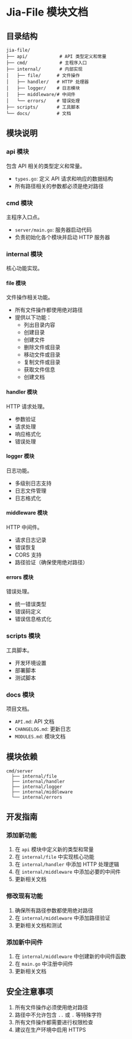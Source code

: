 # Jia-File 模块文档

## 目录结构

```
jia-file/
├── api/            # API 类型定义和常量
├── cmd/            # 主程序入口
├── internal/       # 内部实现
│   ├── file/      # 文件操作
│   ├── handler/   # HTTP 处理器
│   ├── logger/    # 日志模块
│   ├── middleware/# 中间件
│   └── errors/    # 错误处理
├── scripts/       # 工具脚本
└── docs/          # 文档
```

## 模块说明

### api 模块

包含 API 相关的类型定义和常量。

- `types.go`: 定义 API 请求和响应的数据结构
- 所有路径相关的参数都必须是绝对路径

### cmd 模块

主程序入口点。

- `server/main.go`: 服务器启动代码
- 负责初始化各个模块并启动 HTTP 服务器

### internal 模块

核心功能实现。

#### file 模块

文件操作相关功能。

- 所有文件操作都使用绝对路径
- 提供以下功能：
  - 列出目录内容
  - 创建目录
  - 创建文件
  - 删除文件或目录
  - 移动文件或目录
  - 复制文件或目录
  - 获取文件信息
  - 创建文档

#### handler 模块

HTTP 请求处理。

- 参数验证
- 请求处理
- 响应格式化
- 错误处理

#### logger 模块

日志功能。

- 多级别日志支持
- 日志文件管理
- 日志格式化

#### middleware 模块

HTTP 中间件。

- 请求日志记录
- 错误恢复
- CORS 支持
- 路径验证（确保使用绝对路径）

#### errors 模块

错误处理。

- 统一错误类型
- 错误码定义
- 错误信息格式化

### scripts 模块

工具脚本。

- 开发环境设置
- 部署脚本
- 测试脚本

### docs 模块

项目文档。

- `API.md`: API 文档
- `CHANGELOG.md`: 更新日志
- `MODULES.md`: 模块文档

## 模块依赖

```
cmd/server
  ├── internal/file
  ├── internal/handler
  ├── internal/logger
  ├── internal/middleware
  └── internal/errors
```

## 开发指南

### 添加新功能

1. 在 `api` 模块中定义新的类型和常量
2. 在 `internal/file` 中实现核心功能
3. 在 `internal/handler` 中添加 HTTP 处理逻辑
4. 在 `internal/middleware` 中添加必要的中间件
5. 更新相关文档

### 修改现有功能

1. 确保所有路径参数都使用绝对路径
2. 在 `internal/middleware` 中添加路径验证
3. 更新相关文档和测试

### 添加新中间件

1. 在 `internal/middleware` 中创建新的中间件函数
2. 在 `main.go` 中注册中间件
3. 更新相关文档

## 安全注意事项

1. 所有文件操作必须使用绝对路径
2. 路径中不允许包含 `..` 或 `.` 等特殊字符
3. 所有文件操作都需要进行权限检查
4. 建议在生产环境中启用 HTTPS 